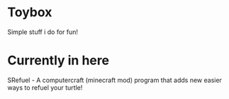 # Toybox
Simple stuff i do for fun!

# Currently in here
SRefuel - A computercraft (minecraft mod) program that adds new easier ways to refuel your turtle!
